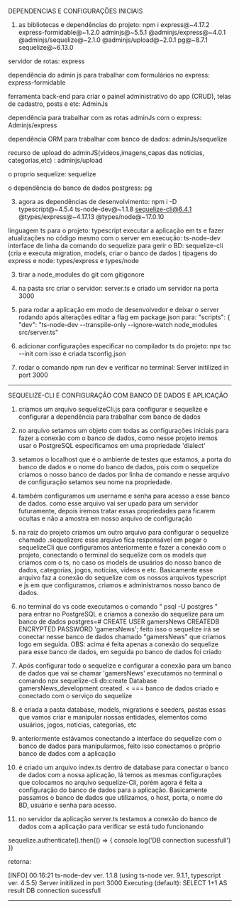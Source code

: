 DEPENDENCIAS E CONFIGURAÇÕES INICIAIS

1) as bibliotecas e dependências do projeto: npm i express@~4.17.2 express-formidable@~1.2.0 adminjs@~5.5.1 @adminjs/express@~4.0.1 @adminjs/sequelize@~2.1.0 @adminjs/upload@~2.0.1 pg@~8.7.1 sequelize@~6.13.0
   
servidor de rotas: express

dependência do admin js para trabalhar com formulários no express: express-formidable

ferramenta back-end para criar o painel administrativo do app (CRUD), telas de cadastro, posts e etc: AdminJs

dependência para trabalhar com as rotas adminJs com o express: Adminjs/express

dependência ORM para trabalhar com banco de dados: adminJs/sequelize

recurso de upload do adminJS(videos,imagens,capas das noticias, categorias,etc) : adminjs/upload

o proprio sequelize: sequelize

o dependência do banco de dados postgress: pg


3) agora as dependências de desenvolvimento:  npm i -D typescript@~4.5.4 ts-node-dev@~1.1.8 sequelize-cli@6.4.1 @types/express@~4.17.13 @types/node@~17.0.10

linguagem ts para o projeto: typescript
executar a aplicação em ts e fazer atualizações no código mesmo com o server em execução: ts-node-dev
interface de linha da comando do sequelize para gerir o BD: sequelize-cli (cria e executa migration, models, criar o banco de dados )
tipagens do express e node: types/express e types/node

3) tirar a node_modules do git com gitigonore

4) na pasta src criar o servidor: server.ts e criado um servidor na porta 3000

5) para rodar a aplicação em modo de desenvolvedor e deixar o server rodando após alterações editar a flag em package.json para: "scripts": {
    "dev": "ts-node-dev --transpile-only --ignore-watch node_modules src/server.ts"

6) adicionar configurações especificar no compilador ts do projeto: npx tsc --init 
com isso é criada tsconfig.json

7) rodar o comando npm run dev e verificar no terminal: Server initilized in port 3000

   
------------------------------------------------------------------------------------------------------------------------------------------------------------------------------------------------------------------------------------------------

SEQUELIZE-CLI E CONFIGURAÇÃO COM BANCO DE DADOS E APLICAÇÃO

1) criamos um arquivo sequelizeCli.js para configurar e sequelize e configurar a dependência para trabalhar com banco de dados

2) no arquivo setamos um objeto com todas as configurações iniciais para fazer a conexão com o banco de dados, como nesse projeto 
iremos usar o PostgreSQL especificamos em uma propriedade 'dialect'

3) setamos o localhost que é o ambiente de testes que estamos, a porta do banco de dados e o nome do banco de dados,
pois com o sequelize criamos o nosso banco de dados por linha de comando e nesse arquivo de configuração setamos seu nome na propriedade.

4) também configuramos um username e senha para acesso a esse banco de dados. como esse arquivo vai ser upado para um servidor futuramente,
depois iremos tratar essas propriedades para ficarem ocultas e não a amostra em nosso arquivo  de configuração

5) na raiz do projeto criamos um outro arquivo para configurar o sequelize chamado .sequelizerc 
esse arquivo fica responsável em pegar o sequelizeCli que configuramos anteriormente  e fazer a
conexão com o projeto, conectando o terminal do sequelize com os models que criamos com o ts,
no caso os models de usuários do nosso banco de dados, categorias, jogos, noticias, videos e etc.
Basicamente esse arquivo faz a conexão do sequelize com os nossos arquivos typescript e js em que configuramos, 
criamos e administramos nosso banco de dados.

6) no terminal do vs code executamos o comando " psql -U postgres " para entrar no PostgreSQL e criamos a conexão do sequelize para um banco de dados
postgres=# CREATE USER gamersNews CREATEDB ENCRYPTED PASSWORD 'gamersNews';
feito isso o sequelize irá se conectar nesse banco de dados chamado "gamersNews" que criamos logo em seguida. 
OBS: acima é feita apenas a conexão do sequelize para esse banco de dados, em seguida po banco de dados foi criado

7) Após configurar todo o sequelize e configurar a conexão para um banco de dados que vai se chamar 'gamersNews'
executamos no terminal o comando npx sequelize-cli db:create 
Database gamersNews_development created. < === banco de dados criado e conectado com o serviço do sequelize

8) é criada a pasta database, models, migrations e seeders, pastas essas que vamos criar e manipular nossas entidades, elementos como
usuários, jogos, noticias, categorias, etc 

7) anteriormente estávamos conectando a interface do sequelize com o banco de dados para manipularmos, feito isso conectamos o próprio banco de dados
com a aplicação

8) é criado um arquivo index.ts dentro de database para conectar o banco de dados com a nossa aplicação, lá temos as mesmas configurações
que colocamos no arquivo sequelize-Cli, porém agora é feita a configuração do banco de dados para a aplicação. 
Basicamente passamos o banco de dados que utilizamos, o host, porta, o nome do BD, usuário e senha para acesso.

9) no servidor da aplicação server.ts testamos a conexão do banco de dados com a aplicação para verificar se está tudo funcionando 

 sequelize.authenticate().then(() => {
        console.log('DB connection sucessfull')
    }) 

retorna:

[INFO] 00:16:21 ts-node-dev ver. 1.1.8 (using ts-node ver. 9.1.1, typescript ver. 4.5.5)
Server initilized in port 3000
Executing (default): SELECT 1+1 AS result
DB connection sucessfull


------------------------------------------------------------------------------------------------------------------------------------------------------------------------------------------------------------------------------------------------






